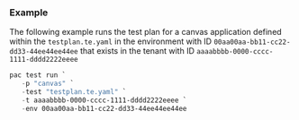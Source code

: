 ### Example

The following example runs the test plan for a canvas application defined within the `testplan.te.yaml` in the environment with ID `00aa00aa-bb11-cc22-dd33-44ee44ee44ee` that exists in the tenant with ID `aaaabbbb-0000-cccc-1111-dddd2222eeee`

```powershell
pac test run `
   -p "canvas" `
   -test "testplan.te.yaml" `
   -t aaaabbbb-0000-cccc-1111-dddd2222eeee `
   -env 00aa00aa-bb11-cc22-dd33-44ee44ee44ee
```
